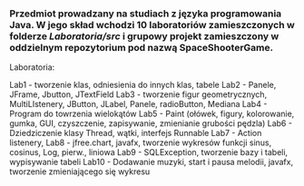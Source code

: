 ### Przedmiot prowadzany na studiach z języka programowania Java. W jego skład wchodzi 10 laboratoriów zamieszczonych w folderze _Laboratoria/src_ i grupowy projekt zamieszczony w oddzielnym repozytorium pod nazwą SpaceShooterGame.
Laboratoria:

Lab1 - tworzenie klas, odniesienia do innych klas, tabele
Lab2 - Panele, JFrame, Jbutton, JTextField
Lab3 - tworzenie figur geometrycznych, MultiLIstenery, JButton, JLabel, Panele, radioButton, Mediana
Lab4 - Program do towrzenia wielokątów
Lab5 - Paint (ołówek, figury, kolorowanie, gumka, GUI, czyszczenie, zapisywanie, zmienianie grubości pędzla)
Lab6 - Dziedziczenie klasy Thread, wątki, interfejs Runnable
Lab7 - Action listenery, 
Lab8 - jfree.chart, javafx, tworzenie wykresów funkcji sinus, cosinus, Log, pierw., liniowa
Lab9 - SQLException, tworzenie bazy i tabeli, wypisywanie tabeli
Lab10 - Dodawanie muzyki, start i pausa melodii, javafx, tworzenie zmieniającego się wykresu
